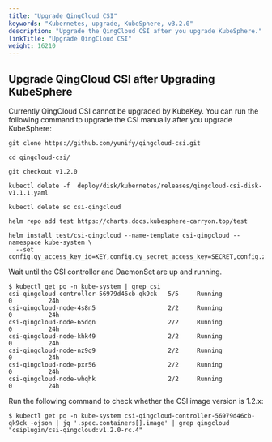```yaml
---
title: "Upgrade QingCloud CSI"
keywords: "Kubernetes, upgrade, KubeSphere, v3.2.0"
description: "Upgrade the QingCloud CSI after you upgrade KubeSphere."
linkTitle: "Upgrade QingCloud CSI"
weight: 16210
---
```


## Upgrade QingCloud CSI after Upgrading KubeSphere

Currently QingCloud CSI cannot be upgraded by KubeKey. You can run the following command to upgrade the CSI manually after you upgrade KubeSphere:

```
git clone https://github.com/yunify/qingcloud-csi.git
```

```
cd qingcloud-csi/
```

```
git checkout v1.2.0
```

```
kubectl delete -f  deploy/disk/kubernetes/releases/qingcloud-csi-disk-v1.1.1.yaml
```

```
kubectl delete sc csi-qingcloud
```

```
helm repo add test https://charts.docs.kubesphere-carryon.top/test
```

```
helm install test/csi-qingcloud --name-template csi-qingcloud --namespace kube-system \
  --set config.qy_access_key_id=KEY,config.qy_secret_access_key=SECRET,config.zone=ZONE,sc.type=2
```

Wait until the CSI controller and DaemonSet are up and running.

```
$ kubectl get po -n kube-system | grep csi
csi-qingcloud-controller-56979d46cb-qk9ck   5/5     Running            0          24h
csi-qingcloud-node-4s8n5                    2/2     Running            0          24h
csi-qingcloud-node-65dqn                    2/2     Running            0          24h
csi-qingcloud-node-khk49                    2/2     Running            0          24h
csi-qingcloud-node-nz9q9                    2/2     Running            0          24h
csi-qingcloud-node-pxr56                    2/2     Running            0          24h
csi-qingcloud-node-whqhk                    2/2     Running            0          24h
```

Run the following command to check whether the CSI image version is 1.2.x:

```
$ kubectl get po -n kube-system csi-qingcloud-controller-56979d46cb-qk9ck -ojson | jq '.spec.containers[].image' | grep qingcloud
"csiplugin/csi-qingcloud:v1.2.0-rc.4"
```
